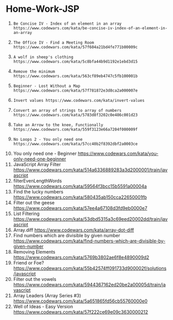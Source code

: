 # Home-Work-JSP

1.     Be Concise IV - Index of an element in an array https://www.codewars.com/kata/be-concise-iv-index-of-an-element-in-an-array
2.     The Office IV - Find a Meeting Room  https://www.codewars.com/kata/57f604a21bd4fe771b00009c
3.     A wolf in sheep's clothing https://www.codewars.com/kata/5c8bfa44b9d1192e1ebd3d15
4.     Remove the minimum https://www.codewars.com/kata/563cf89eb4747c5fb100001b
5.     Beginner - Lost Without a Map https://www.codewars.com/kata/57f781872e3d8ca2a000007e
6.     Invert values https://www.codewars.com/kata/invert-values
7.     Convert an array of strings to array of numbers https://www.codewars.com/kata/5783d8f3202c0e486c001d23
8.     Take an Arrow to the knee, Functionally https://www.codewars.com/kata/559f3123e66a7204f000009f
9.     No Loops 2 - You only need one https://www.codewars.com/kata/57cc40b2f8392dbf2a0003ce
10.  You only need one - Beginner https://www.codewars.com/kata/you-only-need-one-beginner
11.  JavaScript Array Filter https://www.codewars.com/kata/514a6336889283a3d2000001/train/javascript
12.  filterEvenLengthWords https://www.codewars.com/kata/59564f3bcc15b5591a00004a
13.  Find the lucky numbers https://www.codewars.com/kata/580435ab150cca22650001fb    
14.  Filter out the geese  https://www.codewars.com/kata/57ee4a67108d3fd9eb0000e7
15.  List Filtering https://www.codewars.com/kata/53dbd5315a3c69eed20002dd/train/javascript
16.  Array.diff https://www.codewars.com/kata/array-dot-diff
17.  Find numbers which are divisible by given number https://www.codewars.com/kata/find-numbers-which-are-divisible-by-given-number
18.  Removing Elements https://www.codewars.com/kata/5769b3802ae6f8e4890009d2
19.  Friend or Foe? https://www.codewars.com/kata/55b42574ff091733d900002f/solutions/javascript
20.  Filter out the vowels https://www.codewars.com/kata/5944367162ed20be2a00005d/train/javascript
21.  Array Leaders (Array Series #3) https://www.codewars.com/kata/5a651865fd56cb55760000e0
22.  Well of Ideas - Easy Version https://www.codewars.com/kata/57f222ce69e09c3630000212
